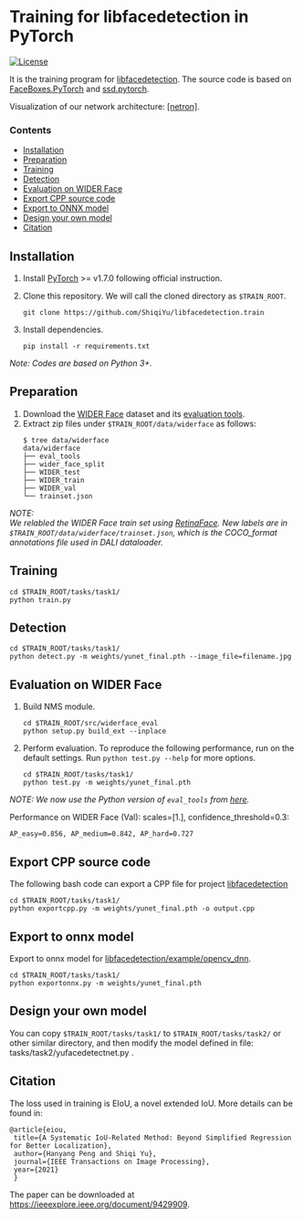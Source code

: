 # Training for libfacedetection in PyTorch

[![License](https://img.shields.io/badge/license-BSD-blue.svg)](LICENSE)

It is the training program for [libfacedetection](https://github.com/ShiqiYu/libfacedetection). The source code is based on [FaceBoxes.PyTorch](https://github.com/sfzhang15/FaceBoxes.PyTorch) and [ssd.pytorch](https://github.com/amdegroot/ssd.pytorch).

Visualization of our network architecture: [[netron]](https://netron.app/?url=https://raw.githubusercontent.com/ShiqiYu/libfacedetection.train/master/tasks/task1/onnx/YuFaceDetectNet.onnx).


### Contents
- [Installation](#installation)
- [Preparation](#Preparation)
- [Training](#training)
- [Detection](#detection)
- [Evaluation on WIDER Face](#evaluation-on-wider-face)
- [Export CPP source code](#export-cpp-source-code)
- [Export to ONNX model](#export-to-onnx-model)
- [Design your own model](#design-your-own-model)
- [Citation](#citation)

## Installation
1. Install [PyTorch](https://pytorch.org/) >= v1.7.0 following official instruction.

2. Clone this repository. We will call the cloned directory as `$TRAIN_ROOT`.
    ```Shell
    git clone https://github.com/ShiqiYu/libfacedetection.train
    ```

3. Install dependencies.
    ```shell
    pip install -r requirements.txt
    ```

_Note: Codes are based on Python 3+._

## Preparation

1. Download the [WIDER Face](http://shuoyang1213.me/WIDERFACE/) dataset and its [evaluation tools](http://shuoyang1213.me/WIDERFACE/support/eval_script/eval_tools.zip).
2. Extract zip files under `$TRAIN_ROOT/data/widerface` as follows:
    ```shell
    $ tree data/widerface
    data/widerface
    ├── eval_tools
    ├── wider_face_split
    ├── WIDER_test
    ├── WIDER_train
    ├── WIDER_val
    └── trainset.json           
    ```
_NOTE: \
We relabled the WIDER Face train set using [RetinaFace](https://github.com/deepinsight/insightface/tree/master/detection/RetinaFace). New labels are in 
`$TRAIN_ROOT/data/widerface/trainset.json`, which is the COCO_format annotations file used in DALI dataloader._

## Training
```Shell
cd $TRAIN_ROOT/tasks/task1/
python train.py
```

## Detection
```Shell
cd $TRAIN_ROOT/tasks/task1/
python detect.py -m weights/yunet_final.pth --image_file=filename.jpg
```

## Evaluation on WIDER Face
1. Build NMS module.
    ```shell
    cd $TRAIN_ROOT/src/widerface_eval
    python setup.py build_ext --inplace
    ```

2. Perform evaluation. To reproduce the following performance, run on the default settings. Run `python test.py --help` for more options.
    ```shell
    cd $TRAIN_ROOT/tasks/task1/
    python test.py -m weights/yunet_final.pth
    ```

_NOTE: We now use the Python version of `eval_tools` from [here](https://github.com/wondervictor/WiderFace-Evaluation)._

Performance on WIDER Face (Val): scales=[1.], confidence_threshold=0.3:
```
AP_easy=0.856, AP_medium=0.842, AP_hard=0.727
```

## Export CPP source code
The following bash code can export a CPP file for project [libfacedetection](https://github.com/ShiqiYu/libfacedetection)
```Shell
cd $TRAIN_ROOT/tasks/task1/
python exportcpp.py -m weights/yunet_final.pth -o output.cpp
```

## Export to onnx model
Export to onnx model for [libfacedetection/example/opencv_dnn](https://github.com/ShiqiYu/libfacedetection/tree/master/example/opencv_dnn).
```shell
cd $TRAIN_ROOT/tasks/task1/
python exportonnx.py -m weights/yunet_final.pth
```

## Design your own model
You can copy `$TRAIN_ROOT/tasks/task1/` to `$TRAIN_ROOT/tasks/task2/` or other similar directory, and then modify the model defined in file: tasks/task2/yufacedetectnet.py .


## Citation
The loss used in training is EIoU, a novel extended IoU. More details can be found in:

	@article{eiou,
	 title={A Systematic IoU-Related Method: Beyond Simplified Regression for Better Localization},
	 author={Hanyang Peng and Shiqi Yu},
	 journal={IEEE Transactions on Image Processing},
	 year={2021}
	 }

The paper can be downloaded at https://ieeexplore.ieee.org/document/9429909.